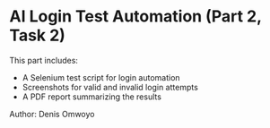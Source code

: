 # AI Login Test Automation (Part 2, Task 2)

This part includes:
- A Selenium test script for login automation
- Screenshots for valid and invalid login attempts
- A PDF report summarizing the results

Author: Denis Omwoyo
